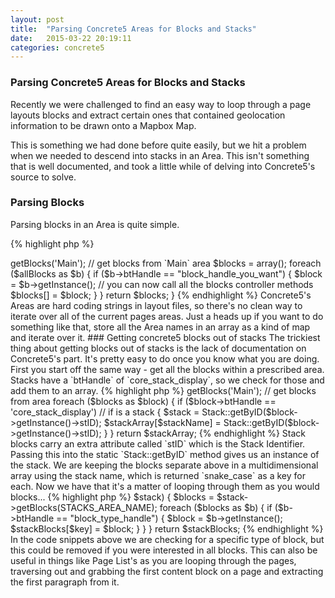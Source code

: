 ```yaml
---
layout: post
title:  "Parsing Concrete5 Areas for Blocks and Stacks"
date:   2015-03-22 20:19:11
categories: concrete5
---
```



### Parsing Concrete5 Areas for Blocks and Stacks

Recently we were challenged to find an easy way to loop through a page layouts blocks and extract certain ones that contained geolocation information to be drawn onto a Mapbox Map.

This is something we had done before quite easily, but we hit a problem when we needed to descend into stacks in an Area. This isn't something that is well documented, and took a little while of delving into Concrete5's source to solve.

### Parsing Blocks

Parsing blocks in an Area is quite simple.

{% highlight php %}
<?php
    public function getBlocks()
    {
        $allBlocks = Page::getCurrentPage()->getBlocks('Main'); // get blocks from `Main` area
        $blocks = array();
        foreach ($allBlocks as $b) {
            if ($b->btHandle == "block_handle_you_want") {
                $block = $b->getInstance();
                // you can now call all the blocks controller methods
                $blocks[] = $block;
            }
        }
        return $blocks;
    }
{% endhighlight %}

Concrete5's Areas are hard coding strings in layout files, so there's no clean way to iterate over all of the current pages areas. Just a heads up if you want to do something like that, store all the Area names in an array as a kind of map and iterate over it.

### Getting concrete5 blocks out of stacks

The trickiest thing about getting blocks out of stacks is the lack of documentation on Concrete5's part. It's pretty easy to do once you know what you are doing. First you start off the same way - get all the blocks within a prescribed area. Stacks have a `btHandle` of `core_stack_display`, so we check for those and add them to an array.

{% highlight php %}
<?php
    $stackArray = array();
    $blocks = Page::getCurrentPage()->getBlocks('Main'); // get blocks from area

    foreach ($blocks as $block) {
        if ($block->btHandle == 'core_stack_display') // if is a stack
        {
            $stack = Stack::getByID($block->getInstance()->stID);
            $stackArray[$stackName] = Stack::getByID($block->getInstance()->stID);
        }
    }

    return $stackArray;
{% endhighlight %}


Stack blocks carry an extra attribute called `stID` which is the Stack Identifier. Passing this into the static `Stack::getByID` method gives us an instance of the stack. We are keeping the blocks separate above in a multidimensional array using the stack name, which is returned `snake_case` as a key for each.

Now we have that it's a matter of looping through them as you would blocks...

{% highlight php %}
<?php
    $stackBlocks = array();
    foreach ($stackArray as $key => $stack) {
            $blocks = $stack->getBlocks(STACKS_AREA_NAME);
            foreach ($blocks as $b) {
                if ($b->btHandle == "block_type_handle") {
                    $block = $b->getInstance();
                    $stackBlocks[$key] = $block;
                }
            }
    }
    return $stackBlocks;
{% endhighlight %}

In the code snippets above we are checking for a specific type of block, but this could be removed if you were interested in all blocks. This can also be useful in things like Page List's as you are looping through the pages, traversing out and grabbing the first content block on a page and extracting the first paragraph from it.
